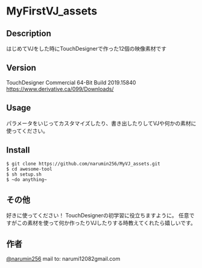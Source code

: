 # MyFirstVJ_assets

## Description
はじめてVJをした時にTouchDesignerで作った12個の映像素材です

## Version
TouchDesigner Commercial 64-Bit Build 2019.15840
https://www.derivative.ca/099/Downloads/

## Usage
パラメータをいじってカスタマイズしたり、書き出したりしてVJや何かの素材に使ってください。

## Install

```
$ git clone https://github.com/narumin256/MyVJ_assets.git
$ cd awesome-tool
$ sh setup.sh
$ ~do anything~
```


## その他
好きに使ってください！
TouchDesignerの初学習に役立ちますように。
任意ですがこの素材を使って何か作ったりVJしたりする時教えてくれたら嬉しいです。


## 作者

[@narumin256](https://twitter.com/narumin256)
mail to: narumi12082gmail.com

